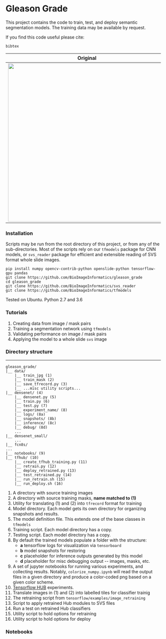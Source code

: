 # Gleason Grade

This project contains the code to train, test, and deploy semantic segmentation models.
The training data may be available by request.

If you find this code useful please cite:

```
bibtex
```

Original | Classified
:-------:|:---------:
<img src="./assets/1305474_rgb.jpg" width="512"> | <img src="./assets/1305474_classified.jpg" width="512">

### Installation

Scripts may be run from the root directory of this project, or from any of the sub-directories.
Most of the scripts rely on our `tfmodels` package for CNN models, or `svs_reader` package for efficient and extensible reading of SVS format whole slide images.

```
pip install numpy opencv-contrib-python openslide-python tensorflow-gpu pandas
git clone https://github.com/BioImageInformatics/gleason_grade
cd gleason_grade
git clone https://github.com/BioImageInformatics/svs_reader
git clone https://github.com/BioImageInformatics/tfmodels
```

Tested on Ubuntu. Python 2.7 and 3.6


### Tutorials

1. Creating data from image / mask pairs
2. Training a segmentation network using `tfmodels`
3. Validating performance on image / mask pairs
4. Applying the model to a whole slide `svs` image



### Directory structure
---
```
gleason_grade/
|__ data/
    |__ train_jpg (1)
    |__ train_mask (2)
    |__ save_tfrecord.py (3)
    |__ ...misc utility scripts...
|__ densenet/ (4)
    |__ densenet.py (5)
    |__ train.py (6)
    |__ test.py (7)
    |__ experiment_name/ (8)
	|__ logs/ (8a)
	|__ snapshots/ (8b)
	|__ inference/ (8c)
	|__ debug/ (8d)
    ...
|__ densenet_small/
    ...
|__ fcn8s/
...
|__ notebooks/ (9)
|__ tfhub/ (10)
    |__ create_tfhub_training.py (11)
    |__ retrain.py (12)
    |__ deploy_retrained.py (13)
    |__ test_retrained.py (14)
    |__ run_retrain.sh (15)
    |__ run_deploy.sh (16)

```
1. A directory with source training images
2. A directory with source training masks, **name matched to (1)**
3. Utility for translating (1) and (2) into `tfrecord` format for training
4. Model directory. Each model gets its own directory for organizing snapshots and results.
5. The model definition file. This extends one of the base classes in `tfmodels`
6. Training script. Each model directory has a copy.
7. Testing script. Each model directory has a copy.
8. By default the trained models populate a folder with the structure:
	- **a** tensorflow logs for visualization via `tensorboard`
	- **b** model snapshots for restoring
	- **c** placeholder for inference outputs generated by this model
	- **d** placeholder for misc debugging output -- images, masks, etc.
9. A set of jupyter notebooks for running various experiments, and collecting results. Notably, `colorize_numpy.ipynb` will read the output files in a given directory and produce a color-coded png based on a given color scheme.
10. [Tensorflow HUB](https://www.tensorflow.org/hub/) experiments.
11. Translate images in (1) and (2) into labelled tiles for classifier trainig
12. The retraining script from `tensorflow/examples/image_retraining`
13. Script to apply retrained Hub modules to SVS files
14. Run a test on retrained Hub classifiers
15. Utility script to hold options for retraining
16. Utility script to hold options for deploy


### Notebooks
